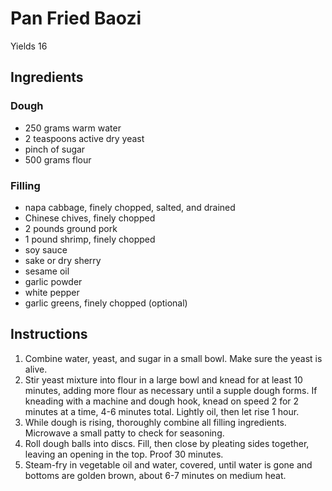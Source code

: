 # Pan Fried Baozi

Yields 16

## Ingredients

### Dough

- 250 grams warm water
- 2 teaspoons active dry yeast
- pinch of sugar
- 500 grams flour

### Filling

- napa cabbage, finely chopped, salted, and drained
- Chinese chives, finely chopped
- 2 pounds ground pork
- 1 pound shrimp, finely chopped
- soy sauce
- sake or dry sherry
- sesame oil
- garlic powder
- white pepper
- garlic greens, finely chopped (optional)

## Instructions

1. Combine water, yeast, and sugar in a small bowl. Make sure the yeast is alive.
2. Stir yeast mixture into flour in a large bowl and knead for at least 10 minutes, adding more flour as necessary until a supple dough forms. If kneading with a machine and dough hook, knead on speed 2 for 2 minutes at a time, 4-6 minutes total. Lightly oil, then let rise 1 hour.
3. While dough is rising, thoroughly combine all filling ingredients. Microwave a small patty to check for seasoning.
4. Roll dough balls into discs. Fill, then close by pleating sides together, leaving an opening in the top. Proof 30 minutes.
5. Steam-fry in vegetable oil and water, covered, until water is gone and bottoms are golden brown, about 6-7 minutes on medium heat.
